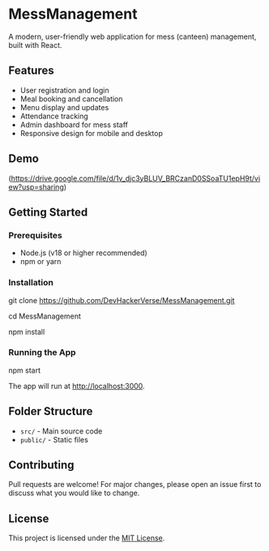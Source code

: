 # MessManagement

A modern, user-friendly web application for mess (canteen) management, built with React.

## Features

- User registration and login
- Meal booking and cancellation
- Menu display and updates
- Attendance tracking
- Admin dashboard for mess staff
- Responsive design for mobile and desktop

## Demo

(https://drive.google.com/file/d/1v_djc3yBLUV_BRCzanD0SSoaTU1epH9t/view?usp=sharing)

## Getting Started

### Prerequisites

- Node.js (v18 or higher recommended)
- npm or yarn

### Installation

git clone https://github.com/DevHackerVerse/MessManagement.git

cd MessManagement

npm install

### Running the App

npm start

The app will run at [http://localhost:3000](http://localhost:3000).

## Folder Structure

- `src/` - Main source code
- `public/` - Static files

## Contributing

Pull requests are welcome! For major changes, please open an issue first to discuss what you would like to change.

## License

This project is licensed under the [MIT License](LICENSE).
